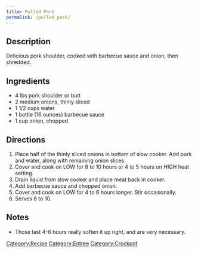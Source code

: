 ```yaml
---
title: Pulled Pork
permalink: /pulled_pork/
---
```


Description
-----------

Delicious pork shoulder, cooked with barbecue sauce and onion, then shredded.

Ingredients
-----------

-   4 lbs pork shoulder or butt
-   2 medium onions, thinly sliced
-   1 1/2 cups water
-   1 bottle (16 ounces) barbecue sauce
-   1 cup onion, chopped

Directions
----------

1.  Place half of the thinly sliced onions in bottom of slow cooker. Add pork and water, along with remaining onion slices.
2.  Cover and cook on LOW for 8 to 10 hours or 4 to 5 hours on HIGH heat setting.
3.  Drain liquid from slow cooker and place meat back in cooker.
4.  Add barbecue sauce and chopped onion.
5.  Cover and cook on LOW for 4 to 6 hours longer. Stir occasionally.
6.  Serves 8 to 10.

Notes
-----

-   Those last 4-6 hours really soften it up right, and are very necessary.

[Category:Recipe](/Category:Recipe "wikilink") [Category:Entree](/Category:Entree "wikilink") [Category:Crockpot](/Category:Crockpot "wikilink")